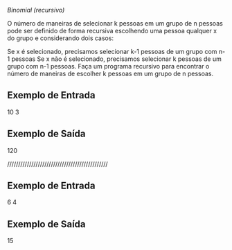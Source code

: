 *Binomial (recursivo)*

O número de maneiras de selecionar k pessoas em um grupo de n pessoas pode ser definido de forma recursiva escolhendo uma pessoa qualquer x do grupo e considerando dois casos:

Se x é selecionado, precisamos selecionar k-1 pessoas de um grupo com n-1 pessoas
Se x não é selecionado, precisamos selecionar k pessoas de um grupo com n-1 pessoas.
Faça um programa recursivo para encontrar o número de maneiras de escolher k pessoas em um grupo de n pessoas.

<h2>Exemplo de Entrada</h2>

 10 3  

<h2>Exemplo de Saída</h2>

120

//////////////////////////////////////////////

<h2>Exemplo de Entrada</h2>

6 4

<h2>Exemplo de Saída</h2>

15